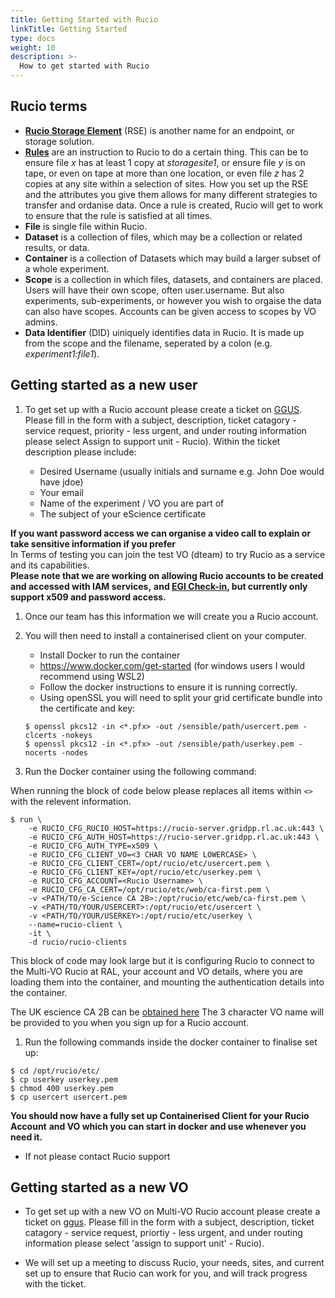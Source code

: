 ```yaml
---
title: Getting Started with Rucio
linkTitle: Getting Started
type: docs
weight: 10
description: >-
  How to get started with Rucio
---
```


## Rucio terms

- [**Rucio Storage Element**](https://rucio.readthedocs.io/en/latest/overview_Rucio_Storage_Element.html)
  (RSE) is another name for an endpoint, or storage solution.
- [**Rules**](https://rucio.readthedocs.io/en/latest/replication_rules_examples.html)
  are an instruction to Rucio to do a certain thing. This can be to
  ensure file _x_ has at least 1 copy at _storagesite1_, or ensure file _y_ is on
  tape, or even on tape at more than one location, or even file _z_ has 2 copies at
  any site within a selection of sites. How you set up the RSE and the
  attributes you give them allows for many different strategies to transfer and ordanise data.
  Once a rule is created, Rucio will get to work to ensure that the rule is satisfied at all times.
- **File** is single file within Rucio.
- **Dataset** is a collection of files, which may be a collection or related
  results, or data.
- **Container** is a collection of Datasets which may build a larger subset of a
  whole experiment.
- **Scope** is a collection in which files, datasets, and containers are
  placed. Users will have their own scope, often user.username. But also
  experiments, sub-experiments, or however you wish to orgaise the data can also
  have scopes. Accounts can be given access to scopes by VO admins.
- **Data Identifier** (DID) uiniquely identifies data in Rucio. It is made
  up from the scope and the filename, seperated by a colon (e.g. _experiment1:file1_).

## Getting started as a new user

1. To get set up with a Rucio account please create a ticket on
   [GGUS](https://ggus.eu/?mode=ticket_submit). Please fill in the form with a
   subject, description, ticket catagory - service request, priority - less
   urgent, and under routing information please select Assign to support unit -
   Rucio). Within the ticket description please include:

   - Desired Username (usually initials and surname e.g. John Doe would have
     jdoe)
   - Your email
   - Name of the experiment / VO you are part of
   - The subject of your eScience certificate

**If you want password access we can organise a video call to explain or take
sensitive information if you prefer**  
In Terms of testing you can join the test VO (dteam) to try Rucio as a service
and its capabilities.  
**Please note that we are working on allowing Rucio accounts to be created and
accessed with IAM services,** **and
[EGI Check-in](https://docs.egi.eu/users/check-in/), but currently only support
x509 and password access.**

1. Once our team has this information we will create you a Rucio account.

1. You will then need to install a containerised client on your computer.

   - Install Docker to run the container
   - <https://www.docker.com/get-started> (for windows users I would recommend
     using WSL2)
   - Follow the docker instructions to ensure it is running correctly.
   - Using openSSL you will need to split your grid certificate bundle into the
     certificate and key:

   ```shell
   $ openssl pkcs12 -in <*.pfx> -out /sensible/path/usercert.pem -clcerts -nokeys
   $ openssl pkcs12 -in <*.pfx> -out /sensible/path/userkey.pem -nocerts -nodes
   ```

1. Run the Docker container using the following command:

When running the block of code below please replaces all items within `<>` with
the relevent information.

```shell
$ run \
    -e RUCIO_CFG_RUCIO_HOST=https://rucio-server.gridpp.rl.ac.uk:443 \
    -e RUCIO_CFG_AUTH_HOST=https://rucio-server.gridpp.rl.ac.uk:443 \
    -e RUCIO_CFG_AUTH_TYPE=x509 \
    -e RUCIO_CFG_CLIENT_VO=<3 CHAR VO NAME LOWERCASE> \
    -e RUCIO_CFG_CLIENT_CERT=/opt/rucio/etc/usercert.pem \
    -e RUCIO_CFG_CLIENT_KEY=/opt/rucio/etc/userkey.pem \
    -e RUCIO_CFG_ACCOUNT=<Rucio Username> \
    -e RUCIO_CFG_CA_CERT=/opt/rucio/etc/web/ca-first.pem \
    -v <PATH/TO/e-Science CA 2B>:/opt/rucio/etc/web/ca-first.pem \
    -v <PATH/TO/YOUR/USERCERT>:/opt/rucio/etc/usercert \
    -v <PATH/TO/YOUR/USERKEY>:/opt/rucio/etc/userkey \
    --name=rucio-client \
    -it \
    -d rucio/rucio-clients
```

This block of code may look large but it is configuring Rucio to connect to the
Multi-VO Rucio at RAL, your account and VO details, where you are loading them
into the container, and mounting the authentication details into the container.

The UK escience CA 2B can be [obtained here](https://ca.grid-support.ac.uk/) The
3 character VO name will be provided to you when you sign up for a Rucio
account.

1. Run the following commands inside the docker container to finalise set up:

```shell
$ cd /opt/rucio/etc/
$ cp userkey userkey.pem
$ chmod 400 userkey.pem
$ cp usercert usercert.pem
```

**You should now have a fully set up Containerised Client for your Rucio
Account** **and VO which you can start in docker and use whenever you need it.**

- If not please contact Rucio support

## Getting started as a new VO

- To get set up with a new VO on Multi-VO Rucio account please create a ticket
  on [ggus](https://ggus.eu/?mode=ticket_submit). Please fill in the form with a
  subject, description, ticket catagory - service request, priortiy - less
  urgent, and under routing information please select 'assign to support unit' -
  Rucio).

- We will set up a meeting to discuss Rucio, your needs, sites, and current set
  up to ensure that Rucio can work for you, and will track progress with the
  ticket.
